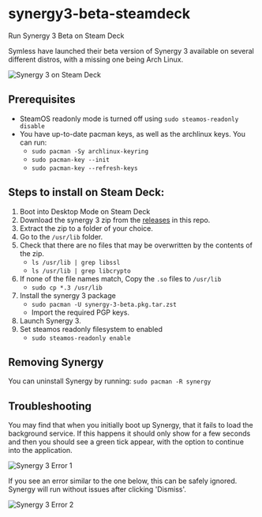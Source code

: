 # synergy3-beta-steamdeck
Run Synergy 3 Beta on Steam Deck

Symless have launched their beta version of Synergy 3 available on several different distros, with a missing one being Arch Linux.

![Synergy 3 on Steam Deck](https://m.jrdn.dev/LuHu3t1K "Synergy 3 on Steam Deck")

## Prerequisites
- SteamOS readonly mode is turned off using `sudo steamos-readonly disable`
- You have up-to-date pacman keys, as well as the archlinux keys. You can run:
  - `sudo pacman -Sy archlinux-keyring`
  - `sudo pacman-key --init`
  - `sudo pacman-key --refresh-keys`

## Steps to install on Steam Deck:
1. Boot into Desktop Mode on Steam Deck
2. Download the synergy 3 zip from the [releases](https://github.com/jordanwalster/synergy3-beta-steamdeck/releases) in this repo.
3. Extract the zip to a folder of your choice.
4. Go to the `/usr/lib` folder.
5. Check that there are no files that may be overwritten by the contents of the zip.
   - `ls /usr/lib | grep libssl`
   - `ls /usr/lib | grep libcrypto`
6. If none of the file names match, Copy the `.so` files to `/usr/lib`
   - `sudo cp *.3 /usr/lib`
7. Install the synergy 3 package
   - `sudo pacman -U synergy-3-beta.pkg.tar.zst`
   - Import the required PGP keys.
8. Launch Synergy 3.
9. Set steamos readonly filesystem to enabled
   - `sudo steamos-readonly enable`

## Removing Synergy
You can uninstall Synergy by running: `sudo pacman -R synergy`

## Troubleshooting
You may find that when you initially boot up Synergy, that it fails to load the background service. If this happens it should only show for a few seconds and then you should see a green tick appear, with the option to continue into the application.

![Synergy 3 Error 1](https://m.jrdn.dev/RG_feGuu)

If you see an error similar to the one below, this can be safely ignored. Synergy will run without issues after clicking 'Dismiss'.

![Synergy 3 Error 2](https://m.jrdn.dev/dkBg5Zu8)
